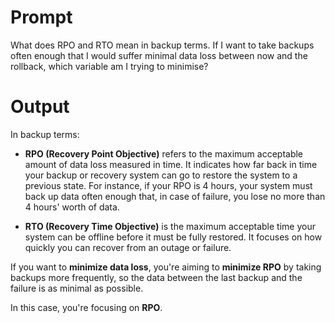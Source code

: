 # Prompt

What does RPO and RTO mean in backup terms. If I want to take backups often enough that I would suffer minimal data loss between now and the rollback, which variable am I trying to minimise? 
# Output

In backup terms:

- **RPO (Recovery Point Objective)** refers to the maximum acceptable amount of data loss measured in time. It indicates how far back in time your backup or recovery system can go to restore the system to a previous state. For instance, if your RPO is 4 hours, your system must back up data often enough that, in case of failure, you lose no more than 4 hours' worth of data.
  
- **RTO (Recovery Time Objective)** is the maximum acceptable time your system can be offline before it must be fully restored. It focuses on how quickly you can recover from an outage or failure.

If you want to **minimize data loss**, you're aiming to **minimize RPO** by taking backups more frequently, so the data between the last backup and the failure is as minimal as possible. 

In this case, you're focusing on **RPO**.